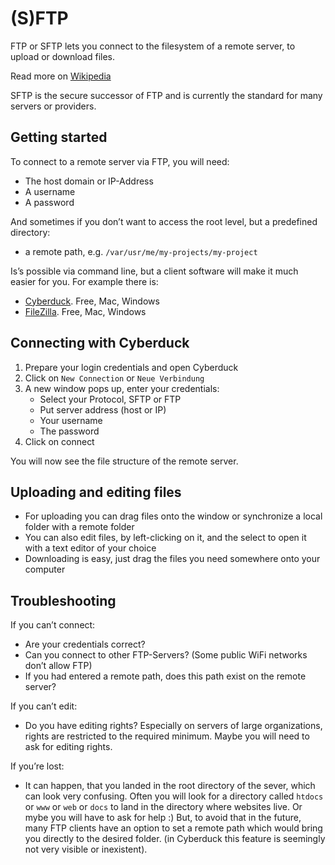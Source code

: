 # (S)FTP

FTP or SFTP lets you connect to the filesystem of a remote server, to upload or download files.

Read more on [Wikipedia](https://en.wikipedia.org/wiki/File_Transfer_Protocol)

SFTP is the secure successor of FTP and is currently the standard for many servers or providers.

## Getting started

To connect to a remote server via FTP, you will need:
- The host domain or IP-Address
- A username
- A password

And sometimes if you don’t want to access the root level, but a predefined directory:
- a remote path, e.g. `/var/usr/me/my-projects/my-project`

Is’s possible via command line, but a client software will make it much easier for you. For example there is:

- [Cyberduck](https://cyberduck.io). Free, Mac, Windows
- [FileZilla](https://filezilla-project.org). Free, Mac, Windows

## Connecting with Cyberduck

1. Prepare your login credentials and open Cyberduck
2. Click on `New Connection` or `Neue Verbindung`
3. A new window pops up, enter your credentials:
    - Select your Protocol, SFTP or FTP
    - Put server address (host or IP)
    - Your username
    - The password
4. Click on connect

You will now see the file structure of the remote server.

## Uploading and editing files

- For uploading you can drag files onto the window or synchronize a local folder with a remote folder
- You can also edit files, by left-clicking on it, and the select to open it with a text editor of your choice
- Downloading is easy, just drag the files you need somewhere onto your computer

## Troubleshooting

If you can’t connect:
- Are your credentials correct?
- Can you connect to other FTP-Servers? (Some public WiFi networks don’t allow FTP)
- If you had entered a remote path, does this path exist on the remote server?

If you can’t edit:
- Do you have editing rights? Especially on servers of large organizations, rights are restricted to the required minimum. Maybe you will need to ask for editing rights.

If you’re lost:
- It can happen, that you landed in the root directory of the sever, which can look very confusing. Often you will look for a directory called `htdocs` or `www` or `web` or `docs` to land in the directory where websites live. Or mybe you will have to ask for help :)
But, to avoid that in the future, many FTP clients have an option to set a remote path which would bring you directly to the desired folder. (in Cyberduck this feature is seemingly not very visible or inexistent).
